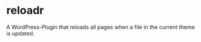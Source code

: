 reloadr
=======

A WordPress-Plugin that reloads all pages when a file in the current theme is updated.
